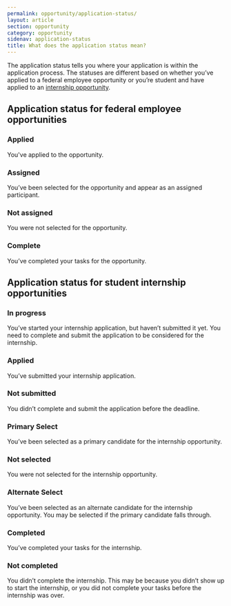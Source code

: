 ```yaml
---
permalink: opportunity/application-status/
layout: article
section: opportunity
category: opportunity
sidenav: application-status
title: What does the application status mean?
---
```

The application status tells you where your application is within the application process. The statuses are different based on whether you’ve applied to a federal employee opportunity or you’re student and have applied to an [internship opportunity](#application-status-for-student-internship-opportunities).

## Application status for federal employee opportunities

### Applied
You've applied to the opportunity.

### Assigned
You’ve been selected for the opportunity and appear as an assigned participant. 

### Not assigned
You were not selected for the opportunity.

### Complete
You’ve completed your tasks for the opportunity. 

## Application status for student internship opportunities

### In progress
You’ve started your internship application, but haven’t submitted it yet. You need to complete and submit the application to be considered for the internship.

### Applied
You’ve submitted your internship application.

### Not submitted
You didn’t complete and submit the application before the deadline.

### Primary Select
You’ve been selected as a primary candidate for the internship opportunity.

### Not selected
You were not selected for the internship opportunity.

### Alternate Select
You’ve been selected as an alternate candidate for the internship opportunity. You may be selected if the primary candidate falls through.

### Completed
You’ve completed your tasks for the internship.

### Not completed
You didn’t complete the internship. This may be because you didn’t show up to start the internship, or you did not complete your tasks before the internship was over.
